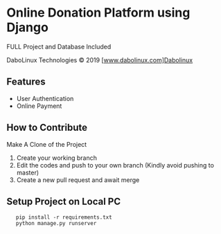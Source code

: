 # Online Donation Platform using Django

FULL Project and Database Included

DaboLinux Technologies © 2019 [www.dabolinux.com]Dabolinux

## Features

- User Authentication
- Online Payment

## How to Contribute

Make A Clone of the Project

1. Create your working branch
2. Edit the codes and push to your own branch (Kindly avoid pushing to master)
3. Create a new pull request and await merge


## Setup Project on Local PC
```shell
   pip install -r requirements.txt
   python manage.py runserver
```
